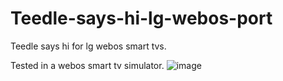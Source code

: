 # Teedle-says-hi-lg-webos-port
Teedle says hi for lg webos smart tvs.

Tested in a webos smart tv simulator.
![image](https://github.com/user-attachments/assets/42517418-db5a-4fce-9f70-61e82841ae95)
